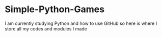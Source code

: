 # Simple-Python-Games
I am currently studying Python and how to use GitHub so here is where I store all my codes and modules I made
